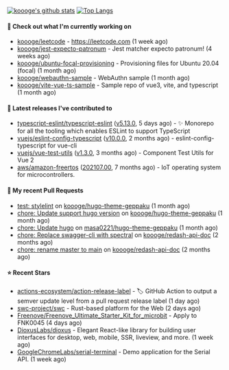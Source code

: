[![koooge's github stats](https://github-readme-stats.vercel.app/api?username=koooge&count_private=true&show_icons=true)](https://github.com/anuraghazra/github-readme-stats)
[![Top Langs](https://github-readme-stats.vercel.app/api/top-langs/?username=koooge&langs_count=5)](https://github.com/anuraghazra/github-readme-stats)

#### 👷 Check out what I'm currently working on

- [koooge/leetcode](https://github.com/koooge/leetcode) - https://leetcode.com (1 week ago)
- [koooge/jest-expecto-patronum](https://github.com/koooge/jest-expecto-patronum) - Jest matcher expecto patronum! (4 weeks ago)
- [koooge/ubuntu-focal-provisioning](https://github.com/koooge/ubuntu-focal-provisioning) - Provisioning files for Ubuntu 20.04 (focal) (1 month ago)
- [koooge/webauthn-sample](https://github.com/koooge/webauthn-sample) - WebAuthn sample (1 month ago)
- [koooge/vite-vue-ts-sample](https://github.com/koooge/vite-vue-ts-sample) - Sample repo of vue3, vite, and typescript (1 month ago)

#### 🔭 Latest releases I've contributed to

- [typescript-eslint/typescript-eslint](https://github.com/typescript-eslint/typescript-eslint) ([v5.13.0](https://github.com/typescript-eslint/typescript-eslint/releases/tag/v5.13.0), 5 days ago) - :sparkles: Monorepo for all the tooling which enables ESLint to support TypeScript
- [vuejs/eslint-config-typescript](https://github.com/vuejs/eslint-config-typescript) ([v10.0.0](https://github.com/vuejs/eslint-config-typescript/releases/tag/v10.0.0), 2 months ago) - eslint-config-typescript for vue-cli
- [vuejs/vue-test-utils](https://github.com/vuejs/vue-test-utils) ([v1.3.0](https://github.com/vuejs/vue-test-utils/releases/tag/v1.3.0), 3 months ago) - Component Test Utils for Vue 2
- [aws/amazon-freertos](https://github.com/aws/amazon-freertos) ([202107.00](https://github.com/aws/amazon-freertos/releases/tag/202107.00), 7 months ago) - IoT operating system for microcontrollers.

#### 🔨 My recent Pull Requests

- [test: stylelint](https://github.com/koooge/hugo-theme-geppaku/pull/5) on [koooge/hugo-theme-geppaku](https://github.com/koooge/hugo-theme-geppaku) (1 month ago)
- [chore: Update support hugo version](https://github.com/koooge/hugo-theme-geppaku/pull/4) on [koooge/hugo-theme-geppaku](https://github.com/koooge/hugo-theme-geppaku) (1 month ago)
- [chore: Update hugo](https://github.com/masa0221/hugo-theme-geppaku/pull/16) on [masa0221/hugo-theme-geppaku](https://github.com/masa0221/hugo-theme-geppaku) (1 month ago)
- [chore: Replace swagger-cli with spectral](https://github.com/koooge/redash-api-doc/pull/11) on [koooge/redash-api-doc](https://github.com/koooge/redash-api-doc) (2 months ago)
- [chore: rename master to main](https://github.com/koooge/redash-api-doc/pull/10) on [koooge/redash-api-doc](https://github.com/koooge/redash-api-doc) (2 months ago)

#### ⭐ Recent Stars

- [actions-ecosystem/action-release-label](https://github.com/actions-ecosystem/action-release-label) - 🏷️ GitHub Action to output a semver update level from a pull request release label (1 day ago)
- [swc-project/swc](https://github.com/swc-project/swc) - Rust-based platform for the Web (2 days ago)
- [Freenove/Freenove_Ultimate_Starter_Kit_for_microbit](https://github.com/Freenove/Freenove_Ultimate_Starter_Kit_for_microbit) - Apply to FNK0045 (4 days ago)
- [DioxusLabs/dioxus](https://github.com/DioxusLabs/dioxus) - Elegant React-like library for building user interfaces for desktop, web, mobile, SSR, liveview, and more. (1 week ago)
- [GoogleChromeLabs/serial-terminal](https://github.com/GoogleChromeLabs/serial-terminal) - Demo application for the Serial API. (1 week ago)
